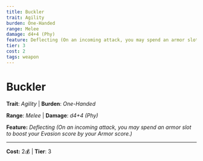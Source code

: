 ```yaml
---
title: Buckler
trait: Agility
burden: One-Handed
range: Melee
damage: d4+4 (Phy)
feature: Deflecting (On an incoming attack, you may spend an armor slot to boost your Evasion score by your Armor score.)
tier: 3
cost: 2
tags: weapon
---
```

# Buckler

**Trait**: _Agility_ | **Burden**: _One-Handed_

**Range**: _Melee_ | **Damage**: _d4+4 (Phy)_

**Feature:** _Deflecting (On an incoming attack, you may spend an armor slot to boost your Evasion score by your Armor score.)_

___
**Cost:** 2💰 | **Tier**: 3
